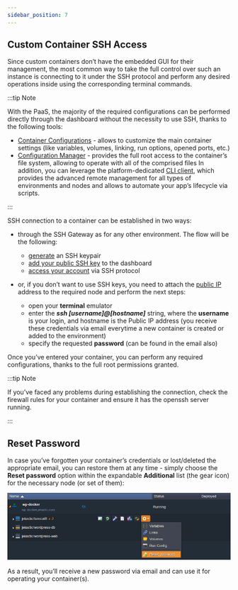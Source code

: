 ```yaml
---
sidebar_position: 7
---
```


## Custom Container SSH Access

Since custom containers don’t have the embedded GUI for their management, the most common way to take the full control over such an instance is connecting to it under the SSH protocol and perform any desired operations inside using the corresponding terminal commands.

:::tip Note

With the PaaS, the majority of the required configurations can be performed directly through the dashboard without the necessity to use SSH, thanks to the following tools:

- [Container Configurations](https://cloudmydc.com/) - allows to customize the main container settings (like variables, volumes, linking, run options, opened ports, etc.)
- [Configuration Manager](https://cloudmydc.com/) - provides the full root access to the container’s file system, allowing to operate with all of the comprised files
  In addition, you can leverage the platform-dedicated [CLI client](https://cloudmydc.com/), which provides the advanced remote management for all types of environments and nodes and allows to automate your app’s lifecycle via scripts.

:::

SSH connection to a container can be established in two ways:

- through the SSH Gateway as for any other environment. The flow will be the following:

  - [generate](https://cloudmydc.com/) an SSH keypair
  - [add your public SSH key](https://cloudmydc.com/) to the dashboard
  - [access your account](https://cloudmydc.com/) via SSH protocol

- or, if you don’t want to use SSH keys, you need to attach the [public IP](https://cloudmydc.com/) address to the required node and perform the next steps:

  - open your **terminal** emulator
  - enter the **_ssh [username]@[hostname]_** string, where the **username** is your login, and hostname is the Public IP address (you receive these credentials via email everytime a new container is created or added to the environment)
  - specify the requested **password** (can be found in the email also)

Once you’ve entered your container, you can perform any required configurations, thanks to the full root permissions granted.

:::tip Note

If you’ve faced any problems during establishing the connection, check the firewall rules for your container and ensure it has the openssh server running.

:::

## Reset Password

In case you’ve forgotten your container’s credentials or lost/deleted the appropriate email, you can restore them at any time - simply choose the **Reset password** option within the expandable **Additional** list (the gear icon) for the necessary node (or set of them):

![Locale Dropdown](./img/CustomContainerSSHAccess/01reset-pass-new.png)

As a result, you’ll receive a new password via email and can use it for operating your container(s).
